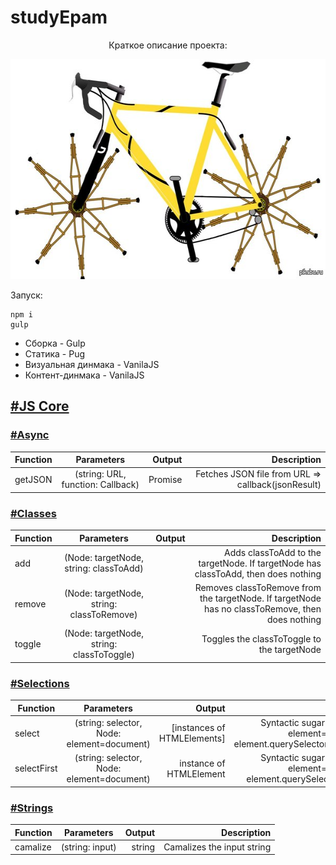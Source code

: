 # studyEpam

<p align="center">Краткое описание проекта:</p>
<p align="center">
  <img width="600" height="352" src="./promo.jpg">
</p>

Запуск:

    npm i
    gulp
    
* Сборка - Gulp
* Статика - Pug
* Визуальная динмака - VanilaJS
* Контент-динмака - VanilaJS

## [#JS Core](./src/scripts/core)
### [#Async](./src/scripts/core/Async.js)
| Function        | Parameters           | Output  | Description  | 
| --------------- |:---------:| -------:| -------:|
| getJSON         | (string: URL, function: Callback) | Promise | Fetches JSON file from URL => callback(jsonResult)

### [#Classes](./src/scripts/core/classes.js)
| Function        | Parameters       | Output  | Description  | 
| --------------- |:---------:| -------:| -------:|
| add         | (Node: targetNode, string: classToAdd) |  | Adds classToAdd to the targetNode. If targetNode has classToAdd, then does nothing
| remove         | (Node: targetNode, string: classToRemove) |  | Removes classToRemove from the targetNode. If targetNode has no classToRemove, then does nothing
| toggle         | (Node: targetNode, string: classToToggle) |  | Toggles the classToToggle to the targetNode

### [#Selections](./src/scripts/core/Selections.js)
| Function        | Parameters       | Output  | Description  | 
| --------------- |:---------:| -------:| -------:|
| select         | (string: selector, Node: element=document) | \[instances of HTMLElements] | Syntactic sugar for (selector, element=document)=> element.querySelectorAll(selector);
| selectFirst         | (string: selector, Node: element=document) | instance of HTMLElement | Syntactic sugar for (selector, element=document)=> element.querySelector(selector)

### [#Strings](./src/scripts/core/Strings.js)
| Function        | Parameters       | Output  | Description  | 
| --------------- |:---------:| -------:| -------:|
| camalize         | (string: input) | string | Camalizes the input string
